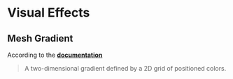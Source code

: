 # Visual Effects
## Mesh Gradient
According to the [**documentation**](https://developer.apple.com/documentation/swiftui/meshgradient)
> A two-dimensional gradient defined by a 2D grid of positioned colors.
